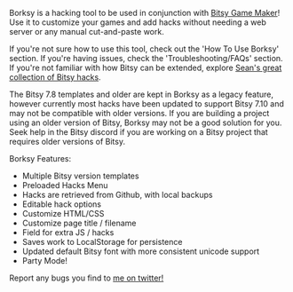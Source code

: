 Borksy is a hacking tool to be used in conjunction with [Bitsy Game Maker](https://ledoux.itch.io/bitsy)! Use it to customize your games and add hacks without needing a web server or any manual cut-and-paste work.

If you're not sure how to use this tool, check out the 'How To Use Borksy' section. If you're having issues, check the 'Troubleshooting/FAQs' section. If you're not familiar with how Bitsy can be extended, explore [Sean's great collection of Bitsy hacks](https://github.com/seleb/bitsy-hacks/).

The Bitsy 7.8 templates and older are kept in Borksy as a legacy feature, however currently most hacks have been updated to support Bitsy 7.10 and may not be compatible with older versions. If you are building a project using an older version of Bitsy, Borksy may not be a good solution for you. Seek help in the Bitsy discord if you are working on a Bitsy project that requires older versions of Bitsy.

Borksy Features:

- Multiple Bitsy version templates
- Preloaded Hacks Menu
- Hacks are retrieved from Github, with local backups
- Editable hack options
- Customize HTML/CSS
- Customize page title / filename
- Field for extra JS / hacks
- Saves work to LocalStorage for persistence
- Updated default Bitsy font with more consistent unicode support
- Party Mode!

Report any bugs you find to [me on twitter!](https://twitter.com/AYolland)
